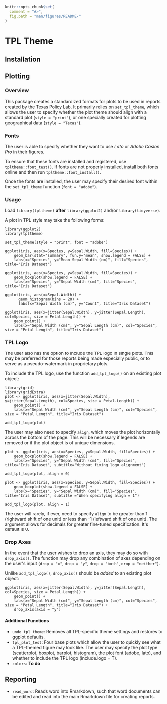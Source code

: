 
<!-- README.md is generated from README.Rmd. Please edit that file -->
``` r
knitr::opts_chunk$set(
  comment = "#>",
  fig.path = "man/figures/README-"
)
```

TPL Theme
=========

Installation
------------

Plotting
--------

### Overview

This package creates a standardized formats for plots to be used in reports created by the Texas Policy Lab. It primarily relies on `set_tpl_theme`, which allows the user to specify whether the plot theme should align with a standard plot (`style = "print"`), or one specially created for plotting geographical data (`style = "Texas"`).

### Fonts

The user is able to specify whether they want to use *Lato* or *Adobe Caslon Pro* in their figures.

To ensure that these fonts are installed and registered, use `tpltheme::font_test()`. If fonts are not properly installed, install both fonts online and then run `tpltheme::font_install()`.

Once the fonts are installed, the user may specify their desired font within the `set_tpl_theme` function (`font = "adobe"`).

### Usage

Load `library(tpltheme)` **after** `library(ggplot2)` and/or `library(tidyverse)`.

A plot in TPL style may take the following forms:

    library(ggplot2)
    library(tpltheme)

    set_tpl_theme(style = "print", font = "adobe")

    ggplot(iris, aes(x=Species, y=Sepal.Width, fill=Species)) +
        geom_bar(stat="summary", fun.y="mean", show.legend = FALSE) +
        labs(x="Species", y="Mean Sepal Width (cm)", fill="Species", title="Iris Dataset")

    ggplot(iris, aes(x=Species, y=Sepal.Width, fill=Species)) +
        geom_boxplot(show.legend = FALSE) +
        labs(x="Species", y="Sepal Width (cm)", fill="Species", title="Iris Dataset")

    ggplot(iris, aes(x=Sepal.Width)) +
          geom_histogram(bins = 20) +
          labs(x="Sepal Width (cm)", y="Count", title="Iris Dataset")

    ggplot(iris, aes(x=jitter(Sepal.Width), y=jitter(Sepal.Length), col=Species, size = Petal.Length)) +
        geom_point() +
        labs(x="Sepal Width (cm)", y="Sepal Length (cm)", col="Species", size = "Petal Length", title="Iris Dataset")

### TPL Logo

The user also has the option to include the TPL logo in single plots. This may be preferred for those reports being made especially public, or to serve as a pseudo-watermark in proprietary plots.

To include the TPL logo, use the function `add_tpl_logo()` on an existing plot object:

    library(grid)
    library(gridExtra)
    plot <- ggplot(iris, aes(x=jitter(Sepal.Width), y=jitter(Sepal.Length), col=Species, size = Petal.Length)) +
        geom_point() +
        labs(x="Sepal Width (cm)", y="Sepal Length (cm)", col="Species", size = "Petal Length", title="Iris Dataset")
        
    add_tpl_logo(plot)

The user may also need to specify `align`, which moves the plot horizontally across the bottom of the page. This will be necessary if legends are removed or if the plot object is of unique dimensions.

    plot <- ggplot(iris, aes(x=Species, y=Sepal.Width, fill=Species)) +
        geom_boxplot(show.legend = FALSE) +
        labs(x="Species", y="Sepal Width (cm)", fill="Species", title="Iris Dataset", subtitle="Without fixing logo alignment")
        
    add_tpl_logo(plot, align = 0)  

    plot <- ggplot(iris, aes(x=Species, y=Sepal.Width, fill=Species)) +
        geom_boxplot(show.legend = FALSE) +
        labs(x="Species", y="Sepal Width (cm)", fill="Species", title="Iris Dataset", subtitle ="When specifying align = 1")
        
    add_tpl_logo(plot, align = 1)    

The user will rarely, if ever, need to specify `align` to be greater than 1 (rightward shift of one unit) or less than -1 (leftward shift of one unit). The argument allows for decimals for greater fine-tuned specification. It's default is 0.

### Drop Axes

In the event that the user wishes to drop an axis, they may do so with `drop_axis()`. The function may drop any combination of axes depending on the user's input (`drop = "x"`, `drop = "y"`, `drop = "both"`, `drop = "neither"`).

Unlike `add_tpl_logo()`, `drop_axis()` should be *added* to an existing plot object:

    ggplot(iris, aes(x=jitter(Sepal.Width), y=jitter(Sepal.Length), col=Species, size = Petal.Length)) +
        geom_point() +
        labs(x="Sepal Width (cm)", y="Sepal Length (cm)", col="Species", size = "Petal Length", title="Iris Dataset") +
        drop_axis(axis = "y")

#### Additional Functions

-   `undo_tpl_theme`: Removes all TPL-specific theme settings and restores to ggplot defaults.
-   `tpl_plot_test`: Four base plots which allow the user to quickly see what a TPL-themed figure may look like. The user may specify the plot type (scatterplot, boxplot, barplot, histogram), the plot font (adobe, lato), and whether to include the TPL logo (include.logo = T).
-   `colors`: **To do**

Reporting
---------

-   `read_word`: Reads word into Rmarkdown, such that word documents can be edited and read into the main Rmarkdown file for creating reports.
